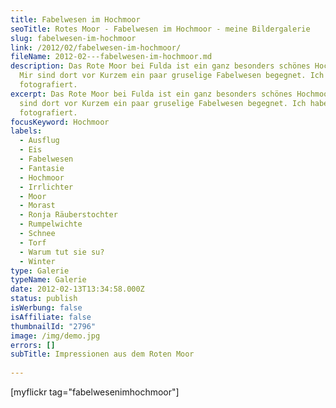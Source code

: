 ```yaml
---
title: Fabelwesen im Hochmoor
seoTitle: Rotes Moor - Fabelwesen im Hochmoor - meine Bildergalerie
slug: fabelwesen-im-hochmoor
link: /2012/02/fabelwesen-im-hochmoor/
fileName: 2012-02---fabelwesen-im-hochmoor.md
description: Das Rote Moor bei Fulda ist ein ganz besonders schönes Hochmoor.
  Mir sind dort vor Kurzem ein paar gruselige Fabelwesen begegnet. Ich habe sie
  fotografiert.
excerpt: Das Rote Moor bei Fulda ist ein ganz besonders schönes Hochmoor. Mir
  sind dort vor Kurzem ein paar gruselige Fabelwesen begegnet. Ich habe sie
  fotografiert.
focusKeyword: Hochmoor
labels:
  - Ausflug
  - Eis
  - Fabelwesen
  - Fantasie
  - Hochmoor
  - Irrlichter
  - Moor
  - Morast
  - Ronja Räuberstochter
  - Rumpelwichte
  - Schnee
  - Torf
  - Warum tut sie su?
  - Winter
type: Galerie
typeName: Galerie
date: 2012-02-13T13:34:58.000Z
status: publish
isWerbung: false
isAffiliate: false
thumbnailId: "2796"
image: /img/demo.jpg
errors: []
subTitle: Impressionen aus dem Roten Moor
  
---
```


[myflickr tag="fabelwesenimhochmoor"]

  